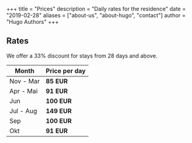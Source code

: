 +++
title = "Prices"
description = "Daily rates for the residence"
date = "2019-02-28"
aliases = ["about-us", "about-hugo", "contact"]
author = "Hugo Authors"
+++

## Rates

We offer a 33% discount for stays from 28 days and above.

|   Month     | Price per day     |
| ----------- | ----------------- |
| Nov - Mar | **85 EUR**        |
| Apr - Mai | **91 EUR**        |
| Jun       | **100 EUR**        |
| Jul - Aug | **149 EUR**        |
| Sep | **100 EUR**        |
| Okt | **91 EUR**        |


